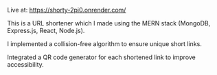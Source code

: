 Live at: https://shorty-2pi0.onrender.com/

This is a URL shortener which I made using the MERN stack (MongoDB, Express.js, React, Node.js).

I implemented a collision-free algorithm to ensure unique short links.

Integrated a QR code generator for each shortened link to improve accessibility.
